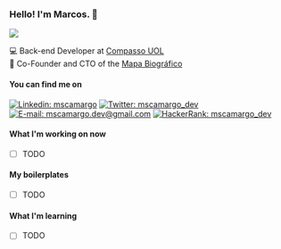 ### Hello! I'm Marcos. 🤙

![](https://img.shields.io/badge/-Work%20in%20progress...-blue)

💻 Back-end Developer at [Compasso UOL](https://compasso.com.br/) <br>
🚀 Co-Founder and CTO of the [Mapa Biográfico](https://mapabiografico.com.br/)

#### You can find me on
[![Linkedin: mscamargo](https://img.shields.io/badge/-Linkedin-0077B5?style=flat-square&logo=Linkedin&logoColor=white&link=https://www.linkedin.com/in/mscamargo/)](https://www.linkedin.com/in/mscamargo/)
[![Twitter: mscamargo_dev](https://img.shields.io/badge/-Twitter-1DA1F2?style=flat-square&logo=Twitter&logoColor=white&link=https://twitter.com/mscamargo_dev)](https://twitter.com/mscamargo_dev)
[![E-mail: mscamargo.dev@gmail.com](https://img.shields.io/badge/-E--mail-D14836?style=flat-square&logo=Gmail&logoColor=white&link=mailto:mscamargo.dev@gmail.com)](mailto:mscamargo.dev@gmail.com)
[![HackerRank: mscamargo_dev](https://img.shields.io/badge/-HackerRank-2EC866?style=flat-square&logo=HackerRank&logoColor=white&link=https://www.hackerrank.com/mscamargo)](https://www.hackerrank.com/mscamargo)

#### What I'm working on now
- [ ] TODO

#### My boilerplates
- [ ] TODO

#### What I'm learning
- [ ] TODO

<!--
**mscamargo/mscamargo** is a ✨ _special_ ✨ repository because its `README.md` (this file) appears on your GitHub profile.

Here are some ideas to get you started:

- 🔭 I’m currently working on ...
- 🌱 I’m currently learning ...
- 👯 I’m looking to collaborate on ...
- 🤔 I’m looking for help with ...
- 💬 Ask me about ...
- 📫 How to reach me: ...
- 😄 Pronouns: ...
- ⚡ Fun fact: ...
-->

